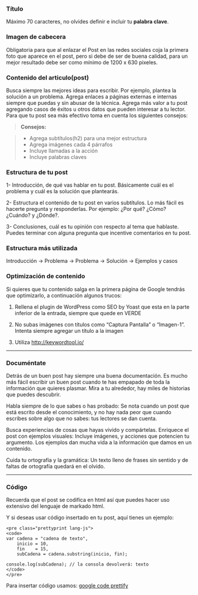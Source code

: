 

### Título 

Máximo 70 caracteres, no olvides definir e incluir tu **palabra clave**.

### Imagen de cabecera 

Obligatoria para que al enlazar el Post en las redes sociales coja la primera foto que aparece en el post, pero si debe de ser de buena calidad, para un mejor resultado debe ser como mínimo de 1200 x 630 pixeles.

### Contenido del articulo(post)

Busca siempre las mejores ideas para escribir. Por ejemplo, plantea la solución a un problema.
Agrega enlaces a páginas externas e internas  siempre que puedas y sin abusar de la técnica.
Agrega más valor a tu post agregando casos de éxitos u otros datos que pueden interesar a tu lector.
Para que tu post sea más efectivo toma en cuenta los siguientes consejos:

> **Consejos:**

> - Agrega subtítulos(h2) para una mejor estructura
> - Agrega imágenes cada 4 párrafos
> - Incluye llamadas a la acción
> - Incluye palabras claves


### Estructura de tu post

1- Introducción, de qué vas hablar en tu post. Básicamente cuál es el problema y cuál es la solución que plantearás.

2- Estructura el contenido de tu post en varios subtítulos. Lo más fácil es hacerte pregunta y responderlas. Por ejemplo: ¿Por qué? ¿Cómo? ¿Cuándo? y ¿Dónde?.

3- Conclusiones, cuál es tu opinión con respecto al tema que hablaste. Puedes terminar con alguna pregunta que incentive comentarios en tu post.

### Estructura más utilizada

Introducción -> Problema -> Problema -> Solución -> Ejemplos y casos

### Optimización de contenido

Si quieres que tu contenido salga en la primera página de Google tendrás que optimizarlo, a continuación algunos trucos:

1. Rellena el plugin de WordPress como SEO by Yoast que esta en la parte inferior de la entrada, siempre que quede en VERDE

2. No subas imágenes con títulos como “Captura Pantalla” o “Imagen-1”. Intenta siempre agregar un título a la imagen

3. Utiliza http://keywordtool.io/

- - - - - 

### Documéntate

Detrás de un buen post hay siempre una buena documentación. Es mucho más fácil escribir un buen post cuando te has empapado de toda la información que quieres plasmar. Mira a tu alrededor, hay miles de historias que puedes descubrir.

Habla siempre de lo que sabes o has probado: Se nota cuando un post que está escrito desde el conocimiento, y no hay nada peor que cuando escribes sobre algo que no sabes: tus lectores se dan cuenta. 

Busca experiencias de cosas que hayas vivido y compártelas.
Enriquece el post con ejemplos visuales: Incluye imágenes, y acciones que potencien tu argumento. Los ejemplos dan mucha vida a la información que damos en un contenido.

Cuida tu ortografía y la gramática: Un texto lleno de frases sin sentido y de faltas de ortografía quedará en el olvido.

- - - - - 

### Código

Recuerda que el post se codifica en html así que puedes hacer uso extensivo del lenguaje de markado html.

Y si deseas usar código insertado en tu post, aquí tienes un ejemplo:

```
<pre class="prettyprint lang-js">
<code>
var cadena = "cadena de texto",
    inicio = 10,
    fin    = 15,
    subCadena = cadena.substring(inicio, fin);

console.log(subCadena); // la consola devolverá: texto
</code>
</pre>
```

Para insertar código usamos: [google code prettify][1]



[1]: https://google-code-prettify.googlecode.com/svn/trunk/README.html
